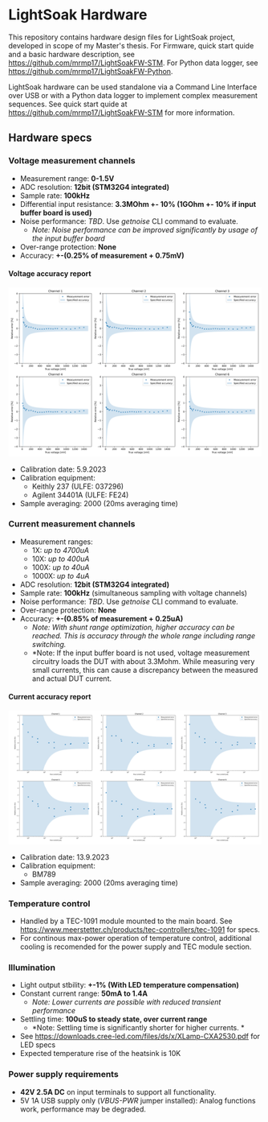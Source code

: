 # LightSoak Hardware
This repository contains hardware design files for LightSoak project, developed in scope of my Master's thesis. For Firmware, quick start quide and a basic hardware description, see https://github.com/mrmp17/LightSoakFW-STM. For Python data logger, see https://github.com/mrmp17/LightSoakFW-Python.

LightSoak hardware can be used standalone via a Command Line Interface over USB or with a Python data logger to implement complex measurement sequences. See quick start quide at https://github.com/mrmp17/LightSoakFW-STM for more information.

## Hardware specs

### Voltage measurement channels
- Measurement range: **0-1.5V**
- ADC resolution: **12bit (STM32G4 integrated)**
- Sample rate: **100kHz**
- Differential input resistance: **3.3MOhm +- 10% (1GOhm +- 10% if input buffer board is used)**
- Noise performance: *TBD*. Use *getnoise* CLI command to evaluate.
    - *Note: Noise performance can be improved significantly by usage of the input buffer board*
- Over-range protection: **None**
- Accuracy: **+-(0.25% of measurement + 0.75mV)**

#### Voltage accuracy report
![Accuracy report:](docs/calreport_5-9-2023.png)
- Calibration date: 5.9.2023
- Calibration equipment:
    - Keithly 237 (ULFE: 037296)
    - Agilent 34401A (ULFE: FE24)
- Sample averaging: 2000 (20ms averaging time)

### Current measurement channels
- Measurement ranges:
    - 1X: *up to 4700uA*
    - 10X: *up to 400uA*
    - 100X: *up to 40uA*
    - 1000X: *up to 4uA*
- ADC resolution: **12bit (STM32G4 integrated)**
- Sample rate: **100kHz** (simultaneous sampling with voltage channels)
- Noise performance: *TBD*. Use *getnoise* CLI command to evaluate.
- Over-range protection: **None**
- Accuracy: **+-(0.85% of measurement + 0.25uA)**
    - *Note: With shunt range optimization, higher accuracy can be reached. This is accuracy through the whole range including range switching.*
    - *Note: If the input buffer board is not used, voltage measurement circuitry loads the DUT with about 3.3Mohm. While measuring very small currents, this can cause a discrepancy between the measured and actual DUT current.

#### Current accuracy report
![Accuracy report:](docs/calreport-current-13-9-2023.png)
- Calibration date: 13.9.2023
- Calibration equipment:
    - BM789
- Sample averaging: 2000 (20ms averaging time)

### Temperature control
- Handled by a TEC-1091 module mounted to the main board. See https://www.meerstetter.ch/products/tec-controllers/tec-1091 for specs.
- For continous max-power operation of temperature control, additional cooling is recomended for the power supply and TEC module section.

### Illumination
- Light output stbility: **+-1% (With LED temperature compensation)**
- Constant current range: **50mA to 1.4A**
    - *Note: Lower currents are possible with reduced transient performance*
- Settling time: **100uS to steady state, over current range**
    - *Note: Settling time is significantly shorter for higher currents. *
- See https://downloads.cree-led.com/files/ds/x/XLamp-CXA2530.pdf for LED specs
- Expected temperature rise of the heatsink is 10K

### Power supply requirements
- **42V 2.5A DC** on input terminals to support all functionality.
- 5V 1A USB supply only (*VBUS-PWR* jumper installed): Analog functions work, performance may be degraded.
